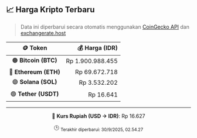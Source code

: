 

<!-- HARGA_KRIPTO -->
## 📈 Harga Kripto Terbaru

> Data ini diperbarui secara otomatis menggunakan [CoinGecko API](https://www.coingecko.com/) dan [exchangerate.host](https://exchangerate.host/)

<div align="center">

| 🪙 Token | 💰 Harga (IDR) |
|:------:|---------------:|
| 🟠 **Bitcoin (BTC)**   | Rp 1.900.988.455 |
| 🔵 **Ethereum (ETH)**  | Rp 69.672.718 |
| 🟣 **Solana (SOL)**    | Rp 3.532.202 |
| 🟢 **Tether (USDT)**   | Rp 16.641 |

---

💱 **Kurs Rupiah (USD → IDR)**: Rp 16.627

🕒 <sub>Terakhir diperbarui: 30/9/2025, 02.54.27</sub>

</div>
<!-- /HARGA_KRIPTO -->